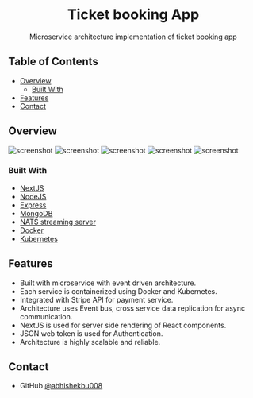 <!-- Please update value in the {}  -->

<h1 align="center">Ticket booking App</h1>

<div align="center">
  Microservice architecture implementation of ticket booking app
</div>

<!-- TABLE OF CONTENTS -->

## Table of Contents

- [Overview](#overview)
  - [Built With](#built-with)
- [Features](#features)
- [Contact](#contact)

<!-- OVERVIEW -->

## Overview

![screenshot](https://github.com/abhishekbu008/ticketing/tree/master/screenshots/list-tickets.png)
![screenshot](https://github.com/abhishekbu008/ticketing/tree/master/screenshots/view-ticket.png)
![screenshot](https://github.com/abhishekbu008/ticketing/tree/master/screenshots/payment-page.png)
![screenshot](https://github.com/abhishekbu008/ticketing/tree/master/screenshots/credit-card.png)
![screenshot](https://github.com/abhishekbu008/ticketing/tree/master/screenshots/credit-fill.png)

### Built With

<!-- This section should list any major frameworks that you built your project using. Here are a few examples.-->

- [NextJS](https://nextjs.org/)
- [NodeJS](https://nodejs.org/en/)
- [Express](https://expressjs.com/)
- [MongoDB](https://www.mongodb.com/)
- [NATS streaming server](https://nats.io/)
- [Docker](https://www.docker.com/)
- [Kubernetes](https://kubernetes.io/)

## Features

<!-- List the features of your application or follow the template. Don't share the figma file here :) -->

- Built with microservice with event driven architecture.
- Each service is containerized using Docker and Kubernetes.
- Integrated with Stripe API for payment service.
- Architecture uses Event bus, cross service data replication for async communication.
- NextJS is used for server side rendering of React components.
- JSON web token is used for Authentication.
- Architecture is highly scalable and reliable.

## Contact

- GitHub [@abhishekbu008](https://github.com/abhishekbu008)
